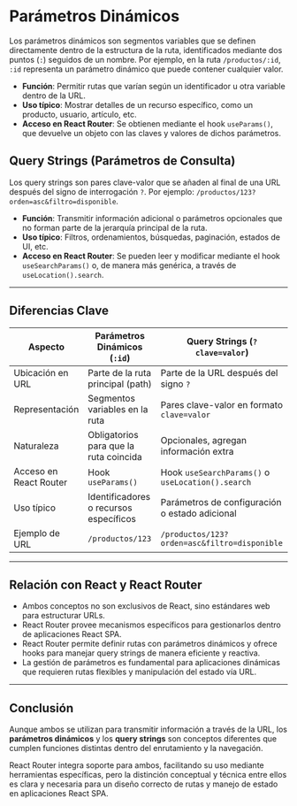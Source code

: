 # Parámetros Dinámicos

Los parámetros dinámicos son segmentos variables que se definen directamente dentro de la estructura de la ruta, identificados mediante dos puntos (`:`) seguidos de un nombre. Por ejemplo, en la ruta `/productos/:id`, `:id` representa un parámetro dinámico que puede contener cualquier valor.

- **Función**: Permitir rutas que varían según un identificador u otra variable dentro de la URL.
- **Uso típico**: Mostrar detalles de un recurso específico, como un producto, usuario, artículo, etc.
- **Acceso en React Router**: Se obtienen mediante el hook `useParams()`, que devuelve un objeto con las claves y valores de dichos parámetros.

## Query Strings (Parámetros de Consulta)

Los query strings son pares clave-valor que se añaden al final de una URL después del signo de interrogación `?`. Por ejemplo: `/productos/123?orden=asc&filtro=disponible`.

- **Función**: Transmitir información adicional o parámetros opcionales que no forman parte de la jerarquía principal de la ruta.
- **Uso típico**: Filtros, ordenamientos, búsquedas, paginación, estados de UI, etc.
- **Acceso en React Router**: Se pueden leer y modificar mediante el hook `useSearchParams()` o, de manera más genérica, a través de `useLocation().search`.

---

## Diferencias Clave

| Aspecto                | Parámetros Dinámicos (`:id`)                         | Query Strings (`?clave=valor`)                      |
|------------------------|-----------------------------------------------------|-----------------------------------------------------|
| Ubicación en URL       | Parte de la ruta principal (path)                    | Parte de la URL después del signo `?`               |
| Representación         | Segmentos variables en la ruta                        | Pares clave-valor en formato `clave=valor`          |
| Naturaleza             | Obligatorios para que la ruta coincida                | Opcionales, agregan información extra                |
| Acceso en React Router | Hook `useParams()`                                    | Hook `useSearchParams()` o `useLocation().search`    |
| Uso típico             | Identificadores o recursos específicos                 | Parámetros de configuración o estado adicional        |
| Ejemplo de URL         | `/productos/123`                                      | `/productos/123?orden=asc&filtro=disponible`          |

---

## Relación con React y React Router

- Ambos conceptos no son exclusivos de React, sino estándares web para estructurar URLs.
- React Router provee mecanismos específicos para gestionarlos dentro de aplicaciones React SPA.
- React Router permite definir rutas con parámetros dinámicos y ofrece hooks para manejar query strings de manera eficiente y reactiva.
- La gestión de parámetros es fundamental para aplicaciones dinámicas que requieren rutas flexibles y manipulación del estado vía URL.

---

## Conclusión

Aunque ambos se utilizan para transmitir información a través de la URL, los **parámetros dinámicos** y los **query strings** son conceptos diferentes que cumplen funciones distintas dentro del enrutamiento y la navegación.

React Router integra soporte para ambos, facilitando su uso mediante herramientas específicas, pero la distinción conceptual y técnica entre ellos es clara y necesaria para un diseño correcto de rutas y manejo de estado en aplicaciones React SPA.
